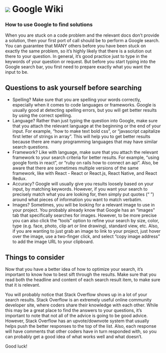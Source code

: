 # ![](https://ga-dash.s3.amazonaws.com/production/assets/logo-9f88ae6c9c3871690e33280fcf557f33.png) Google Wiki

### How to use Google to find solutions

When you are stuck on a code problem and the relevant docs don’t provide a solution, then your first port of call should be to perform a Google search. You can guarantee that MANY others before you have been stuck on exactly the same problem, so it’s highly likely that there is a solution out there to your question. In general, it’s good practice just to type in the keywords of your question or request. But before you start typing into the Google search bar, you first need to prepare exactly what you want the input to be. 

## Questions to ask yourself before searching

* Spelling? Make sure that you are spelling your words correctly, especially when it comes to code languages or frameworks. Google is usually good at detecting spelling errors, but you will get better results by using the correct spelling.
* Language? Rather than just typing the question into Google, make sure that you attach the relevant language at the beginning or the end of your input. For example, “how to make text bold css”, or “javascript capitalize first letter of strings in array”. This will help you to get better results because there are many programming languages that may have similar search questions.
* Framework? Like with language, make sure that you attach the relevant framework to your search criteria for better results. For example, “using google fonts in react”, or “ruby on rails how to connect an api”. Also, be aware that there are sometimes multiple versions of the same framework, like with React - React or React.js, React Native, and React Redux.
* Accuracy? Google will usually give you results loosely based on your input, by matching keywords. However, if you want your search to precisely match what you are looking for, then simply put quotes (“ ”) around what pieces of information you want to match verbatim.
* Images? Sometimes, you will be looking for a relevant image to use in your project. You probably already know that Google has an “images" tab that specifically searches for images. However, to be more precise you can also click the “tools” option to refine your search by size, color, type (e.g. face, photo, clip art or line drawing), standard view, etc. Also, if you are wanting to just grab an image to link to your project, just hover over the image, use a two-finger click, and select “copy image address” to add the image URL to your clipboard.

## Things to consider

Now that you have a better idea of how to optimize your search, it’s important to know how to best sift through the results. Make sure that you read both the headline and content of each search result item, to make sure that it is relevant.

You will probably notice that Stack Overflow shows up in a lot of your search results. Stack Overflow is an extremely useful online community developer site, where coders share their knowledge with each other. While this may be a great place to find the answers to your questions, it’s important to note that not all of the advice is going to be good advice. However, Stack Overflow has an upvote/downvote system that usually helps push the better responses to the top of the list. Also, each response will have comments that other coders have in turn responded with, so you can probably get a good idea of what works well and what doesn’t.

Good luck!
